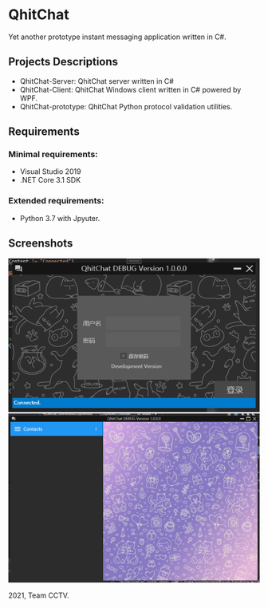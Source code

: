 # QhitChat

Yet another prototype instant messaging application written in C#.

## Projects Descriptions
- QhitChat-Server: QhitChat server written in C#
- QhitChat-Client: QhitChat Windows client written in C# powered by WPF.
- QhitChat-prototype: QhitChat Python protocol validation utilities.

## Requirements
### Minimal requirements:
- Visual Studio 2019
- .NET Core 3.1 SDK
### Extended requirements:
- Python 3.7 with Jpyuter.

## Screenshots
![LoginWindow](images/screenshot_2021-11-15_164404.png)
![MainWindow](images/screenshot_2021-11-15_164642.png)

2021, Team CCTV.